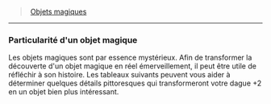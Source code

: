 ﻿---
!GenericItem
Name: Particularité d'un objet magique
Id: magicitems_hd.md#particularité-dun-objet-magique
ParentLink: magicitems_hd.md#objets-magiques
ParentName: Objets magiques
NameLevel: 3
Attributes: {}
---
> [Objets magiques](hd_magicitems.md)

---

### Particularité d'un objet magique

Les objets magiques sont par essence mystérieux. Afin de transformer la découverte d'un objet magique en réel émerveillement, il peut être utile de réfléchir à son histoire. Les tableaux suivants peuvent vous aider à déterminer quelques détails pittoresques qui transformeront votre dague +2 en un objet bien plus intéressant.

